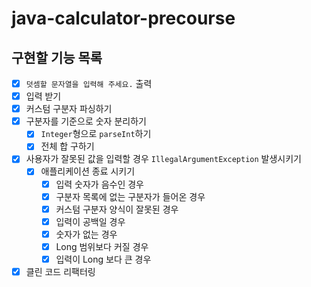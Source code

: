 # java-calculator-precourse

## 구현할 기능 목록

- [X] `덧셈할 문자열을 입력해 주세요.` 출력
- [X] 입력 받기
- [X] 커스텀 구분자 파싱하기
- [X] 구분자를 기준으로 숫자 분리하기
  - [X] `Integer`형으로 `parseInt`하기
  - [X] 전체 합 구하기
- [X] 사용자가 잘못된 값을 입력할 경우 `IllegalArgumentException` 발생시키기
  - [X] 애플리케이션 종료 시키기
    - [X] 입력 숫자가 음수인 경우
    - [X] 구분자 목록에 없는 구분자가 들어온 경우
    - [X] 커스텀 구분자 양식이 잘못된 경우
    - [X] 입력이 공백일 경우
    - [X] 숫자가 없는 경우
    - [X] Long 범위보다 커질 경우
    - [X] 입력이 Long 보다 큰 경우
- [X] 클린 코드 리팩터링
